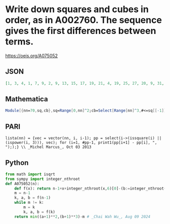 # Write down squares and cubes in order, as in A002760\. The sequence gives the first differences between terms\.
https://oeis.org/A075052
## JSON
```JSON
[1, 3, 4, 1, 7, 9, 2, 9, 13, 15, 17, 19, 21, 4, 19, 25, 27, 20, 9, 31, 33, 35, 19, 18, 39, 41, 43, 28, 17, 47, 49, 51, 53, 55, 57, 59, 61, 39, 24, 65, 67, 69, 71, 35, 38, 75, 77, 79, 81, 47, 36, 85, 87, 89, 91, 81, 12, 95, 97, 99, 101, 103, 40, 65, 107, 109, 111, 113, 115, 11]
```
## Mathematica
```Mathematica
Module[{nn=70,sq,cb},sq=Range[0,nn]^2;cb=Select[Range[nn]^3,#<=sq[[-1]]&];Join[sq,cb]//Union//Differences] (* _Harvey P. Dale_, Jun 11 2024 *)
```
## PARI
```PARI
lista(nn) = {vec = vector(nn, i, i-1); pp = select(i->(issquare(i) || (ispower(i, 3))), vec); for (i=1, #pp-1, print1(pp[i+1] - pp[i], ", "););} \\ _Michel Marcus_, Oct 03 2013
```
## Python
```Python
from math import isqrt
from sympy import integer_nthroot
def A075052(n):
    def f(x): return n-1+x+integer_nthroot(x,6)[0]-(b:=integer_nthroot(x,3)[0])-(a:=isqrt(x)), a, b
    m = n-1
    k, a, b = f(n-1)
    while m != k:
        m = k
        k, a, b = f(k)
    return min((a+1)**2,(b+1)**3)-m # _Chai Wah Wu_, Aug 09 2024
```
